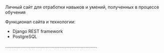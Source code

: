 Личный сайт для отработки навыков и умений, полученных в процессе обучения

Функционал сайта и технологии:

- Django REST framework
- PostgreSQL

.........................................................................
